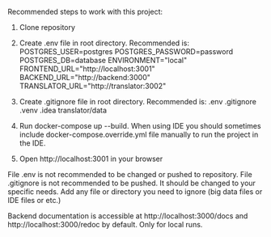 Recommended steps to work with this project:
1) Clone repository
2) Create .env file in root directory. Recommended is:
POSTGRES_USER=postgres
POSTGRES_PASSWORD=password
POSTGRES_DB=database
ENVIRONMENT="local"
FRONTEND_URL="http://localhost:3001"
BACKEND_URL="http://backend:3000"
TRANSLATOR_URL="http://translator:3002"

3) Create .gitignore file in root directory. Recommended is:
.env
.gitignore
.venv
.idea
translator/data

4) Run docker-compose up --build. When using IDE you should sometimes include docker-compose.override.yml file manually to run the project in the IDE.
5) Open http://localhost:3001 in your browser

File .env is not recommended to be changed or pushed to repository.
File .gitignore is not recommended to be pushed. It should be changed to your specific needs. Add any file or directory you need to ignore (big data files or IDE files or etc.)

Backend documentation is accessible at http://localhost:3000/docs and http://localhost:3000/redoc by default. Only for local runs.